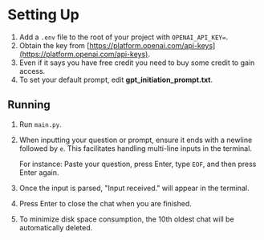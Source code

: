 # Setting Up

1. Add a `.env` file to the root of your project with `OPENAI_API_KEY=`.
2. Obtain the key from [https://platform.openai.com/api-keys](https://platform.openai.com/api-keys).
3. Even if it says you have free credit you need to buy some credit to gain access.
4. To set your default prompt, edit **gpt_initiation_prompt.txt**.

## Running

1. Run `main.py`.
2. When inputting your question or prompt, ensure it ends with a newline followed by `e`. This facilitates handling multi-line inputs in the terminal.

   For instance: Paste your question, press Enter, type `EOF`, and then press Enter again.

3. Once the input is parsed, "Input received." will appear in the terminal.
4. Press Enter to close the chat when you are finished.
5. To minimize disk space consumption, the 10th oldest chat will be automatically deleted.
